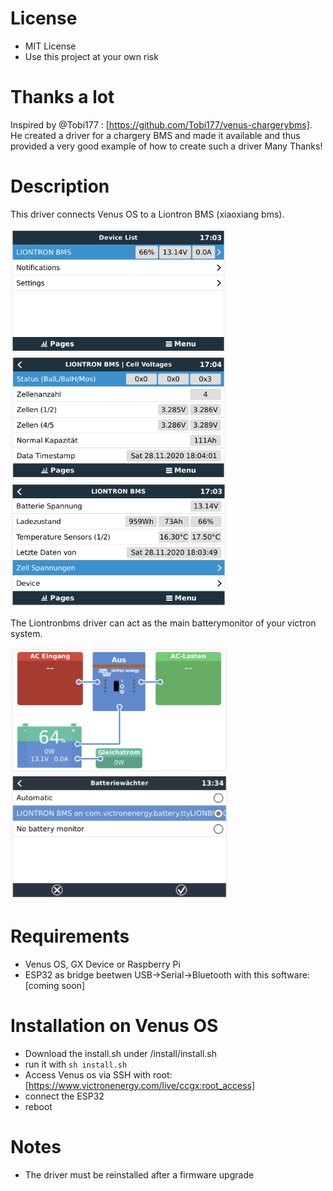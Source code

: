  # License
 - MIT License
 - Use this project at your own risk
# Thanks a lot

Inspired by @Tobi177 : [https://github.com/Tobi177/venus-chargerybms].
He created a driver for a chargery BMS and made it available and thus provided a very good example of how to create such a driver
Many Thanks!

# Description

This driver connects Venus OS to a Liontron BMS (xiaoxiang bms). 

<img src="https://github.com/capptn/venus-liontronbms/blob/Master/img/example1.png" height="200">
<img src="https://github.com/capptn/venus-liontronbms/blob/Master/img/example2.png" height="200">
<img src="https://github.com/capptn/venus-liontronbms/blob/Master/img/example3.png" height="200">


The Liontronbms driver can act as the main batterymonitor of your victron system.

<img src="https://github.com/capptn/venus-liontronbms/blob/Master/img/example4.png" height="200">
<img src="https://github.com/capptn/venus-liontronbms/blob/Master/img/example5.png" height="200">

# Requirements

- Venus OS, GX Device or Raspberry Pi
- ESP32 as bridge beetwen USB->Serial->Bluetooth with this software: [coming soon]

# Installation on Venus OS
- Download the install.sh under /install/install.sh
- run it with `sh install.sh`
- Access Venus os via SSH with root: [https://www.victronenergy.com/live/ccgx:root_access]
- connect the ESP32
- reboot

# Notes
- The driver must be reinstalled after a firmware upgrade
